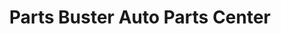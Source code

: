 ---
title: "Parts Buster Auto Parts Center"
url: /san-pablo/parts-buster-auto-parts-center/
shop: Autoteile
---